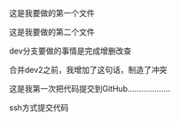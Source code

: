 这是我要做的第一个文件

这是我要做的第二个文件

dev分支要做的事情是完成增删改查

合并dev2之前，我增加了这句话，制造了冲突

这是我第一次把代码提交到GitHub...................

ssh方式提交代码